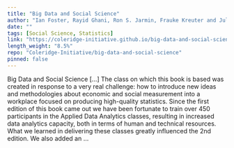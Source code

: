 ```yaml
---
title: "Big Data and Social Science"
author: "Ian Foster, Rayid Ghani, Ron S. Jarmin, Frauke Kreuter and Julia Lane"
date: ""
tags: [Social Science, Statistics]
link: "https://coleridge-initiative.github.io/big-data-and-social-science/"
length_weight: "8.5%"
repo: "Coleridge-Initiative/big-data-and-social-science"
pinned: false
---
```


Big Data and Social Science [...] The class on which this book is based was created in response to a very real challenge: how to introduce new ideas and methodologies about economic and social measurement into a workplace focused on producing high-quality statistics. Since the first edition of this book came out we have been fortunate to train over 450 participants in the Applied Data Analytics classes, resulting in increased data analytics capacity, both in terms of human and technical resources. What we learned in delivering these classes greatly influenced the 2nd edition. We also added an  ...
